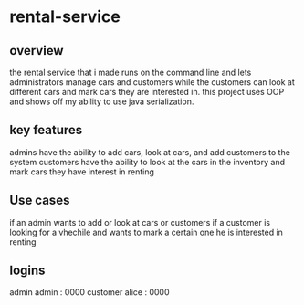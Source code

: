 # rental-service
## overview
the rental service that i made runs on the command line and lets administrators manage cars and customers while the customers can look at different cars and mark cars they are interested in.  this project uses OOP and shows off my ability to use java serialization.
## key features
admins have the ability to add cars, look at cars, and add customers to the system
customers have the ability to look at the cars in the inventory and mark cars they have interest in renting
## Use cases
if an admin wants to add or look at cars or customers
if a customer is looking for a vhechile and wants to mark a certain one he is interested in renting
## logins
admin
admin : 0000
customer
alice : 0000
